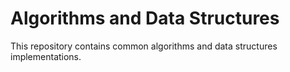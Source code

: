 # Algorithms and Data Structures

This repository contains common algorithms and data structures implementations.
